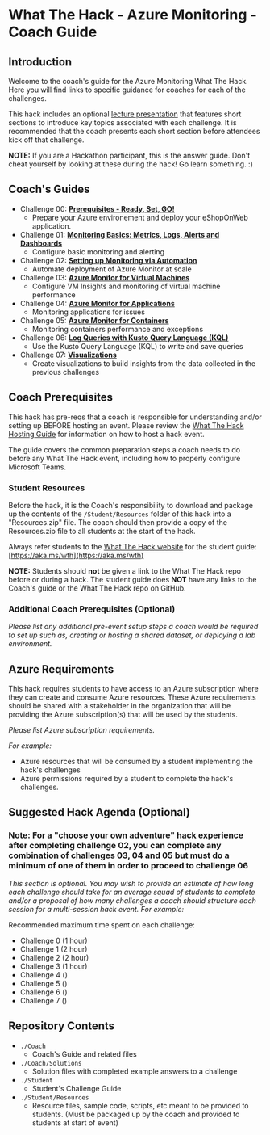 # What The Hack - Azure Monitoring - Coach Guide

## Introduction

Welcome to the coach's guide for the Azure Monitoring What The Hack. Here you will find links to specific guidance for coaches for each of the challenges.

This hack includes an optional [lecture presentation](Lectures.pptx) that features short sections to introduce key topics associated with each challenge. It is recommended that the coach presents each short section before attendees kick off that challenge.

**NOTE:** If you are a Hackathon participant, this is the answer guide. Don't cheat yourself by looking at these during the hack! Go learn something. :)

## Coach's Guides

- Challenge 00: **[Prerequisites - Ready, Set, GO!](./Solution-00.md)**
	 - Prepare your Azure environement and deploy your eShopOnWeb application.
- Challenge 01: **[Monitoring Basics: Metrics, Logs, Alerts and Dashboards](./Solution-01.md)**
	 - Configure basic monitoring and alerting
- Challenge 02: **[Setting up Monitoring via Automation](./Solution-02.md)**
	 - Automate deployment of Azure Monitor at scale
- Challenge 03: **[Azure Monitor for Virtual Machines](./Solution-03.md)**
	 - Configure VM Insights and monitoring of virtual machine performance
- Challenge 04: **[Azure Monitor for Applications](./Solution-04.md)**
	 - Monitoring applications for issues
- Challenge 05: **[Azure Monitor for Containers](./Solution-05.md)**
	 - Monitoring containers performance and exceptions
- Challenge 06: **[Log Queries with Kusto Query Language (KQL)](./Solution-06.md)**
	 - Use the Kusto Query Language (KQL) to write and save queries
- Challenge 07: **[Visualizations](./Solution-07.md)**
	 - Create visualizations to build insights from the data collected in the previous challenges

## Coach Prerequisites

This hack has pre-reqs that a coach is responsible for understanding and/or setting up BEFORE hosting an event. Please review the [What The Hack Hosting Guide](https://aka.ms/wthhost) for information on how to host a hack event.

The guide covers the common preparation steps a coach needs to do before any What The Hack event, including how to properly configure Microsoft Teams.

### Student Resources

Before the hack, it is the Coach's responsibility to download and package up the contents of the `/Student/Resources` folder of this hack into a "Resources.zip" file. The coach should then provide a copy of the Resources.zip file to all students at the start of the hack.

Always refer students to the [What The Hack website](https://aka.ms/wth) for the student guide: [https://aka.ms/wth](https://aka.ms/wth)

**NOTE:** Students should **not** be given a link to the What The Hack repo before or during a hack. The student guide does **NOT** have any links to the Coach's guide or the What The Hack repo on GitHub.

### Additional Coach Prerequisites (Optional)

_Please list any additional pre-event setup steps a coach would be required to set up such as, creating or hosting a shared dataset, or deploying a lab environment._

## Azure Requirements

This hack requires students to have access to an Azure subscription where they can create and consume Azure resources. These Azure requirements should be shared with a stakeholder in the organization that will be providing the Azure subscription(s) that will be used by the students.

_Please list Azure subscription requirements._

_For example:_

- Azure resources that will be consumed by a student implementing the hack's challenges
- Azure permissions required by a student to complete the hack's challenges.

## Suggested Hack Agenda (Optional)

### Note: For a "choose your own adventure" hack experience after completing challenge 02, you can complete any combination of challenges 03, 04 and 05 but must do a minimum of one of them in order to proceed to challenge 06

_This section is optional. You may wish to provide an estimate of how long each challenge should take for an average squad of students to complete and/or a proposal of how many challenges a coach should structure each session for a multi-session hack event. For example:_

Recommended maximum time spent on each challenge:
  - Challenge 0 (1 hour)
  - Challenge 1 (2 hour)
  - Challenge 2 (2 hour)
  - Challenge 3 (1 hour)
  - Challenge 4 ()
  - Challenge 5 ()
  - Challenge 6 ()
  - Challenge 7 ()

## Repository Contents

- `./Coach`
  - Coach's Guide and related files
- `./Coach/Solutions`
  - Solution files with completed example answers to a challenge
- `./Student`
  - Student's Challenge Guide
- `./Student/Resources`
  - Resource files, sample code, scripts, etc meant to be provided to students. (Must be packaged up by the coach and provided to students at start of event)
